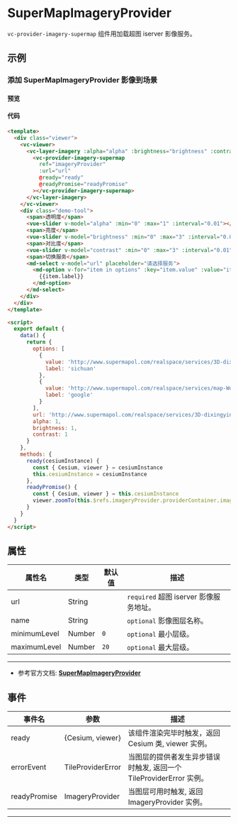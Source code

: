 # SuperMapImageryProvider

`vc-provider-imagery-supermap` 组件用加载超图 iserver 影像服务。

## 示例

### 添加 SuperMapImageryProvider 影像到场景

#### 预览

<doc-preview>
  <template>
    <div class="viewer">
      <vc-viewer>
        <vc-layer-imagery :alpha="alpha" :brightness="brightness" :contrast="contrast">
          <vc-provider-imagery-supermap
            ref="imageryProvider"
            :url="url"
            @ready="ready"
            @readyPromise="readyPromise"
          ></vc-provider-imagery-supermap>
        </vc-layer-imagery>
      </vc-viewer>
      <div class="demo-tool">
        <span>透明度</span>
        <vue-slider v-model="alpha" :min="0" :max="1" :interval="0.01"></vue-slider>
        <span>亮度</span>
        <vue-slider v-model="brightness" :min="0" :max="3" :interval="0.01"></vue-slider>
        <span>对比度</span>
        <vue-slider v-model="contrast" :min="0" :max="3" :interval="0.01"></vue-slider>
        <span>切换服务</span>
        <md-select v-model="url" placeholder="请选择服务">
          <md-option v-for="item in options" :key="item.value" :value="item.value">
            {{item.label}}
          </md-option>
        </md-select>
      </div>
    </div>
  </template>

  <script>
    export default {
      data() {
        return {
          options: [
            {
              value: 'https://www.songluck.com/realspace/services/3D-dixingyingxiang/rest/realspace/datas/MosaicResult',
              label: '四川地图'
            },
            {
              value: 'http://www.supermapol.com/realspace/services/map-World/rest/maps/World_Google',
              label: '谷歌地图'
            }
          ],
          url: 'https://www.songluck.com/realspace/services/3D-dixingyingxiang/rest/realspace/datas/MosaicResult',
          alpha: 1,
          brightness: 1,
          contrast: 1
        }
      },
      methods: {
        ready(cesiumInstance) {
          const { Cesium, viewer } = cesiumInstance
          this.cesiumInstance = cesiumInstance
        },
        readyPromise() {
          const { Cesium, viewer } = this.cesiumInstance
          viewer.zoomTo(this.$refs.imageryProvider.providerContainer.imageryLayer)
        }
      }
    }
  </script>
</doc-preview>

#### 代码

```html
<template>
  <div class="viewer">
    <vc-viewer>
      <vc-layer-imagery :alpha="alpha" :brightness="brightness" :contrast="contrast">
        <vc-provider-imagery-supermap
          ref="imageryProvider"
          :url="url"
          @ready="ready"
          @readyPromise="readyPromise"
        ></vc-provider-imagery-supermap>
      </vc-layer-imagery>
    </vc-viewer>
    <div class="demo-tool">
      <span>透明度</span>
      <vue-slider v-model="alpha" :min="0" :max="1" :interval="0.01"></vue-slider>
      <span>亮度</span>
      <vue-slider v-model="brightness" :min="0" :max="3" :interval="0.01"></vue-slider>
      <span>对比度</span>
      <vue-slider v-model="contrast" :min="0" :max="3" :interval="0.01"></vue-slider>
      <span>切换服务</span>
      <md-select v-model="url" placeholder="请选择服务">
        <md-option v-for="item in options" :key="item.value" :value="item.value">
          {{item.label}}
        </md-option>
      </md-select>
    </div>
  </div>
</template>

<script>
  export default {
    data() {
      return {
        options: [
          {
            value: 'http://www.supermapol.com/realspace/services/3D-dixingyingxiang/rest/realspace/datas/MosaicResult',
            label: 'sichuan'
          },
          {
            value: 'http://www.supermapol.com/realspace/services/map-World/rest/maps/World_Google',
            label: 'google'
          }
        ],
        url: 'http://www.supermapol.com/realspace/services/3D-dixingyingxiang/rest/realspace/datas/MosaicResult',
        alpha: 1,
        brightness: 1,
        contrast: 1
      }
    },
    methods: {
      ready(cesiumInstance) {
        const { Cesium, viewer } = cesiumInstance
        this.cesiumInstance = cesiumInstance
      },
      readyPromise() {
        const { Cesium, viewer } = this.cesiumInstance
        viewer.zoomTo(this.$refs.imageryProvider.providerContainer.imageryLayer)
      }
    }
  }
</script>
```

## 属性

| 属性名       | 类型   | 默认值 | 描述                                   |
| ------------ | ------ | ------ | -------------------------------------- |
| url          | String |        | `required` 超图 iserver 影像服务地址。 |
| name         | String |        | `optional` 影像图层名称。              |
| minimumLevel | Number | `0`    | `optional` 最小层级。                  |
| maximumLevel | Number | `20`   | `optional` 最大层级。                  |

---

- 参考官方文档: **[SuperMapImageryProvider](http://support.supermap.com.cn:8090/webgl/Build/Documentation/SuperMapImageryProvider.html)**

## 事件

| 事件名       | 参数              | 描述                                                                |
| ------------ | ----------------- | ------------------------------------------------------------------- |
| ready        | {Cesium, viewer}  | 该组件渲染完毕时触发，返回 Cesium 类, viewer 实例。                 |
| errorEvent   | TileProviderError | 当图层的提供者发生异步错误时触发, 返回一个 TileProviderError 实例。 |
| readyPromise | ImageryProvider   | 当图层可用时触发, 返回 ImageryProvider 实例。                       |

---
